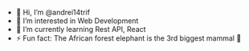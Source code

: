 - 👋 Hi, I’m @andrei14trif
- 👀 I’m interested in Web Development
- 🌱 I’m currently learning Rest API, React
- ⚡ Fun fact: The African forest elephant is the 3rd biggest mammal 🫡
<!---
andrei14trif/andrei14trif is a ✨ special ✨ repository because its `README.md` (this file) appears on your GitHub profile.
You can click the Preview link to take a look at your changes.
--->
